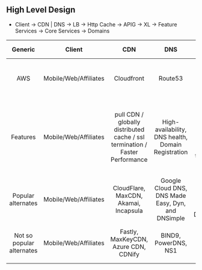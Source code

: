 ## High Level Design
*  Client -> CDN | DNS -> LB -> Http Cache -> APIG -> XL -> Feature Services -> Core Services -> Domains

|  Generic 	| Client | CDN | DNS | LB | Http Cache | APIG | XL | Feature Services | Core Services | Domains |
|:-:  |:-:  |:-:  |:-:  | :-:  |:-:  |:-:  |:-:  | :-:  |:-:  |:-:  |
| AWS | Mobile/Web/Affiliates | Cloudfront | Route53 | ELB | Varnish | APIG | XL | Application tier Lambda / SNS / SQS / Kinesis | Data Tier- RDS / Aurora / DynamoDB | Redshift + EMR |
| Features | Mobile/Web/Affiliates | pull CDN / globally distributed cache / ssl termination / Faster Performance | High-availability, DNS health, Domain Registration | High availability, reverse proxy server, mail proxy server, TLS termination, Operational monitoring. | caching HTTP reverse proxy | APIG | XL | Application tier Lambda / SNS / SQS / Kinesis | Data Tier- RDS / Aurora / DynamoDB | Redshift + EMR |
| Popular alternates | Mobile/Web/Affiliates | CloudFlare, MaxCDN, Akamai, Incapsula | Google Cloud DNS, DNS Made Easy, Dyn, and DNSimple  | NGiNX, HAProxy, Traefik, Envoy, DigitalOcean | Apache Traffic Server, Squid | APIG | XL | Application tier Lambda / SNS / SQS / Kinesis | Data Tier- RDS / Aurora / DynamoDB | Redshift + EMR |
| Not so popular alternates | Mobile/Web/Affiliates | Fastly, MaxKeyCDN, Azure CDN, CDNify | BIND9, PowerDNS, NS1 | GLBC, Fly, F5, Google Cloud, Seesaw | Section, Nuster | APIG | XL | Application tier Lambda / SNS / SQS / Kinesis | Data Tier- RDS / Aurora / DynamoDB | Redshift + EMR |
